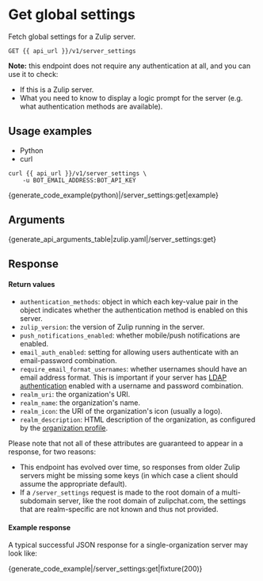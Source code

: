 # Get global settings

Fetch global settings for a Zulip server.

`GET {{ api_url }}/v1/server_settings`

**Note:** this endpoint does not require any authentication at all, and you can use it to check:

* If this is a Zulip server.
* What you need to know to display a logic prompt for the server (e.g. what
  authentication methods are available).

## Usage examples

<div class="code-section" markdown="1">
<ul class="nav">
<li data-language="python">Python</li>
<li data-language="curl">curl</li>
</ul>
<div class="blocks">

<div data-language="curl" markdown="1">

```
curl {{ api_url }}/v1/server_settings \
    -u BOT_EMAIL_ADDRESS:BOT_API_KEY
```

</div>

<div data-language="python" markdown="1">

{generate_code_example(python)|/server_settings:get|example}

</div>

</div>

</div>

## Arguments

{generate_api_arguments_table|zulip.yaml|/server_settings:get}

## Response

#### Return values

* `authentication_methods`: object in which each key-value pair in the object
  indicates whether the authentication method is enabled on this server.
* `zulip_version`: the version of Zulip running in the server.
* `push_notifications_enabled`: whether mobile/push notifications are enabled.
* `email_auth_enabled`: setting for allowing users authenticate with an
  email-password combination.
* `require_email_format_usernames`: whether usernames should have an email
  address format. This is important if your server has
  [LDAP authentication](https://zulip.readthedocs.io/en/latest/production/authentication-methods.html#plug-and-play-sso-google-github-ldap)
  enabled with a username and password combination.
* `realm_uri`: the organization's URI.
* `realm_name`: the organization's name.
* `realm_icon`: the URI of the organization's icon (usually a logo).
* `realm_description`: HTML description of the organization, as configured by
  the [organization profile](/help/create-your-organization-profile).


Please note that not all of these attributes are guaranteed to appear in a
response, for two reasons:

* This endpoint has evolved over time, so responses from older Zulip servers
  might be missing some keys (in which case a client should assume the
  appropriate default).
* If a `/server_settings` request is made to the root domain of a
  multi-subdomain server, like the root domain of zulipchat.com, the settings
  that are realm-specific are not known and thus not provided.

#### Example response

A typical successful JSON response for a single-organization server may look like:

{generate_code_example|/server_settings:get|fixture(200)}
